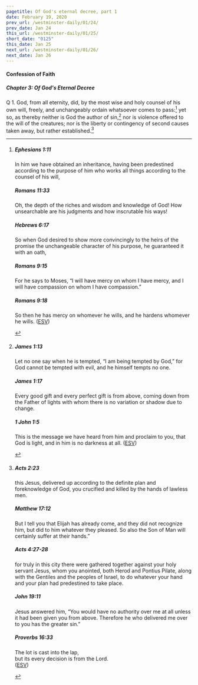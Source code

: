 ```yaml
---
pagetitle: Of God's eternal decree, part 1
date: February 19, 2020
prev_url: /westminster-daily/01/24/
prev_date: Jan 24
this_url: /westminster-daily/01/25/
short_date: "0125"
this_date: Jan 25
next_url: /westminster-daily/01/26/
next_date: Jan 26
---
```


#### Confession of Faith

##### Chapter 3: Of God's Eternal Decree

<span class="q">Q 1.</span> God, from all eternity, did, by the most wise and holy counsel of his own will, freely, and unchangeably ordain whatsoever comes to pass:[^fnref:wcf1] yet so, as thereby neither is God the author of sin,[^fnref:wcf2] nor is violence offered to the will of the creatures; nor is the liberty or contingency of second causes taken away, but rather established.[^fnref:wcf3]

[^fnref:wcf1]: <div class="esv"><h5>Ephesians 1:11</h5> <div class="esv-text"><p id="p49001011.01-1">In him we have obtained an inheritance, having been predestined according to the purpose of him who works all things according to the counsel of his will,</p> </div><h5>Romans 11:33</h5> <div class="esv-text"><p id="p45011033.01-2">Oh, the depth of the riches and wisdom and knowledge of God! How unsearchable are his judgments and how inscrutable his ways!</p> </div><h5>Hebrews 6:17</h5> <div class="esv-text"><p id="p58006017.01-3">So when God desired to show more convincingly to the heirs of the promise the unchangeable character of his purpose, he guaranteed it with an oath,</p> </div><h5>Romans 9:15</h5> <div class="esv-text"><p id="p45009015.01-4">For he says to Moses, &#8220;I will have mercy on whom I have mercy, and I will have compassion on whom I have compassion.&#8221;</p> </div><h5>Romans 9:18</h5> <div class="esv-text"><p id="p45009018.01-5">So then he has mercy on whomever he wills, and he hardens whomever he wills.  (<a href="http://www.esv.org" class="copyright">ESV</a>)</p> </div> </div>

[^fnref:wcf2]: <div class="esv"><h5>James 1:13</h5> <div class="esv-text"><p id="p59001013.01-1">Let no one say when he is tempted, &#8220;I am being tempted by God,&#8221; for God cannot be tempted with evil, and he himself tempts no one.</p> </div><h5>James 1:17</h5> <div class="esv-text"><p id="p59001017.01-2">Every good gift and every perfect gift is from above, coming down from the Father of lights with whom there is no variation or shadow due to change.</p> </div><h5>1 John 1:5</h5> <div class="esv-text"> <p id="p62001005.05-3">This is the message we have heard from him and proclaim to you, that God is light, and in him is no darkness at all.  (<a href="http://www.esv.org" class="copyright">ESV</a>)</p> </div> </div>

[^fnref:wcf3]: <div class="esv"><h5>Acts 2:23</h5> <div class="esv-text"><p id="p44002023.01-1">this Jesus, delivered up according to the definite plan and foreknowledge of God, you crucified and killed by the hands of lawless men.</p> </div><h5>Matthew 17:12</h5> <div class="esv-text"><p id="p40017012.01-2"><span class="woc">But I tell you that Elijah has already come, and they did not recognize him, but did to him whatever they pleased. So also the Son of Man will certainly suffer at their hands.&#8221;</span></p> </div><h5>Acts 4:27-28</h5> <div class="esv-text"><p class="same-paragraph" id="p44004027.01-3">for truly in this city there were gathered together against your holy servant Jesus, whom you anointed, both Herod and Pontius Pilate, along with the Gentiles and the peoples of Israel, to do whatever your hand and your plan had predestined to take place.</p> </div><h5>John 19:11</h5> <div class="esv-text"><p id="p43019011.01-4">Jesus answered him, <span class="woc">&#8220;You would have no authority over me at all unless it had been given you from above. Therefore he who delivered me over to you has the greater sin.&#8221;</span></p> </div><h5>Proverbs 16:33</h5> <div class="esv-text"><div class="block-indent"> <p class="line-group" id="p20016033.01-5">The lot is cast into the lap,<br /> <span class="indent"></span>but its every decision is from the <span class="small-caps">Lord</span>.<br />   (<a href="http://www.esv.org" class="copyright">ESV</a>)</p> </div> </div> </div>

